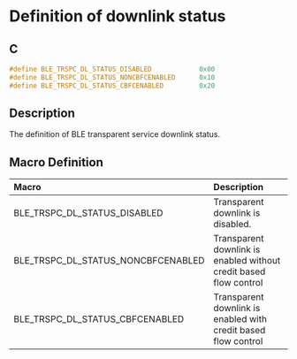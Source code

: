 # Definition of downlink status

## C

```c
#define BLE_TRSPC_DL_STATUS_DISABLED            0x00
#define BLE_TRSPC_DL_STATUS_NONCBFCENABLED      0x10
#define BLE_TRSPC_DL_STATUS_CBFCENABLED         0x20
```

## Description

The definition of BLE transparent service downlink status.

## Macro Definition

|Macro|Description|
|:---|:---|
|BLE_TRSPC_DL_STATUS_DISABLED|Transparent downlink is disabled.|
|BLE_TRSPC_DL_STATUS_NONCBFCENABLED|Transparent downlink is enabled without credit based flow control|
|BLE_TRSPC_DL_STATUS_CBFCENABLED|Transparent downlink is enabled with credit based flow control|
